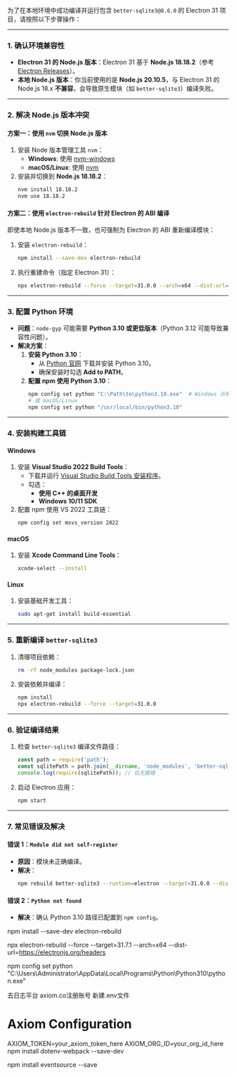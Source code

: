 为了在本地环境中成功编译并运行包含 `better-sqlite3@8.6.0` 的 Electron 31 项目，请按照以下步骤操作：

---

### **1. 确认环境兼容性**
- **Electron 31 的 Node.js 版本**：Electron 31 基于 **Node.js 18.18.2**（参考 [Electron Releases](https://releases.electronjs.org/)）。
- **本地 Node.js 版本**：你当前使用的是 **Node.js 20.10.5**，与 Electron 31 的 Node.js 18.x **不兼容**，会导致原生模块（如 `better-sqlite3`）编译失败。

---

### **2. 解决 Node.js 版本冲突**
#### **方案一：使用 `nvm` 切换 Node.js 版本**
1. 安装 Node 版本管理工具 `nvm`：
   - **Windows**: 使用 [nvm-windows](https://github.com/coreybutler/nvm-windows/releases)
   - **macOS/Linux**: 使用 [nvm](https://github.com/nvm-sh/nvm)
2. 安装并切换到 **Node.js 18.18.2**：
   ```bash
   nvm install 18.18.2
   nvm use 18.18.2
   ```

#### **方案二：使用 `electron-rebuild` 针对 Electron 的 ABI 编译**
即使本地 Node.js 版本不一致，也可强制为 Electron 的 ABI 重新编译模块：
1. 安装 `electron-rebuild`：
   ```bash
   npm install --save-dev electron-rebuild
   ```
2. 执行重建命令（指定 Electron 31）：
   ```bash
   npx electron-rebuild --force --target=31.0.0 --arch=x64 --dist-url=https://electronjs.org/headers
   ```

---

### **3. 配置 Python 环境**
- **问题**：`node-gyp` 可能需要 **Python 3.10 或更低版本**（Python 3.12 可能导致兼容性问题）。
- **解决方案**：
  1. **安装 Python 3.10**：
     - 从 [Python 官网](https://www.python.org/downloads/) 下载并安装 Python 3.10。
     - 确保安装时勾选 **Add to PATH**。
  2. **配置 npm 使用 Python 3.10**：
     ```bash
     npm config set python "C:\Path\to\python3.10.exe"  # Windows 示例
     # 或 macOS/Linux
     npm config set python "/usr/local/bin/python3.10"
     ```

---

### **4. 安装构建工具链**
#### **Windows**
1. 安装 **Visual Studio 2022 Build Tools**：
   - 下载并运行 [Visual Studio Build Tools 安装程序](https://visualstudio.microsoft.com/visual-cpp-build-tools/)。
   - 勾选：
     - **使用 C++ 的桌面开发**
     - **Windows 10/11 SDK**
2. 配置 npm 使用 VS 2022 工具链：
   ```bash
   npm config set msvs_version 2022
   ```

#### **macOS**
1. 安装 **Xcode Command Line Tools**：
   ```bash
   xcode-select --install
   ```

#### **Linux**
1. 安装基础开发工具：
   ```bash
   sudo apt-get install build-essential
   ```

---

### **5. 重新编译 `better-sqlite3`**
1. 清理项目依赖：
   ```bash
   rm -rf node_modules package-lock.json
   ```
2. 安装依赖并编译：
   ```bash
   npm install
   npx electron-rebuild --force --target=31.0.0
   ```

---

### **6. 验证编译结果**
1. 检查 `better-sqlite3` 编译文件路径：
   ```javascript
   const path = require('path');
   const sqlitePath = path.join(__dirname, 'node_modules', 'better-sqlite3', 'build', 'Release', 'better_sqlite3.node');
   console.log(require(sqlitePath)); // 应无报错
   ```
2. 启动 Electron 应用：
   ```bash
   npm start
   ```

---

### **7. 常见错误及解决**
#### **错误 1：`Module did not self-register`**
- **原因**：模块未正确编译。
- **解决**：
  ```bash
  npm rebuild better-sqlite3 --runtime=electron --target=31.0.0 --disturl=https://electronjs.org/headers
  ```

#### **错误 2：`Python not found`**
- **解决**：确认 Python 3.10 路径已配置到 `npm config`。

 
 npm install --save-dev electron-rebuild

npx electron-rebuild --force --target=31.7.1 --arch=x64 --dist-url=https://electronjs.org/headers


 npm config set python "C:\Users\Administrator\AppData\Local\Programs\Python\Python310\python.exe"





去日志平台 axiom.co注册账号
新建.env文件

# Axiom Configuration
AXIOM_TOKEN=your_axiom_token_here
AXIOM_ORG_ID=your_org_id_here
npm install dotenv-webpack --save-dev

npm install eventsource --save